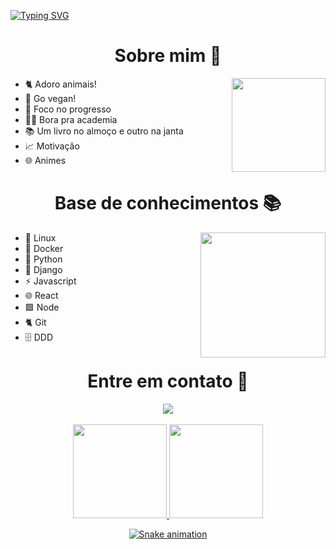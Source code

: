 
[![Typing SVG](https://readme-typing-svg.herokuapp.com?font=roboto&color=%23FFFFFF&size=18&multiline=true&height=100&lines=%5Bnode1%5D+(local)+willian%40127.0.0.1+~+;%24+echo+%22Welcome!!!+%F0%9F%9A%80%22;Welcome!!!+%F0%9F%9A%80;%24)](https://git.io/typing-svg)

<div>
<h1 align='center'>Sobre mim 💬</h1>
<img align='right' height=150 src="https://media.giphy.com/media/aNeyXVMrED6fUO1Exy/giphy.gif" alt="">
<ul>
  <li>🐈 Adoro animais!</li>
  <li>🥦 Go vegan!</li>
  <li>🚀 Foco no progresso</li>
  <li>💪🏻 Bora pra academia</li>
  <li>📚 Um livro no almoço e outro na janta</li>
  <li>📈 Motivação</li>
  <li>🌐 Animes</li>
</ul>
</div>
<h1 align='center'>Base de conhecimentos 📚</h1>
<img align='right' height=200 src="https://media.giphy.com/media/uIWTuwraEnRfblk36e/giphy.gif">
<ul>
  <li>👾 Linux</li>
  <li>🐳 Docker</li>
  <li>🐍 Python</li>
  <li>🐍 Django</li>
  <li>⚡ Javascript</li>
  <li>🌐 React</li>
  <li>🟩 Node</li>
  <li>🐈 Git</li>
  <li>🗄 DDD</li>
</ul>
<h1 align='center'>Entre em contato 📨</h1>
<div align='center'>
    <!-- <a href="#" target="_blank"><img src="https://img.shields.io/badge/-Instagram-%23E4405F?style=for-the-badge&logo=instagram&logoColor=white" target="_blank"/></a> -->
    <a href="https://www.linkedin.com/in/willian-soncini-783b18160" target="_blank"><img src="https://img.shields.io/badge/-LinkedIn-%230077B5?style=for-the-badge&logo=linkedin&logoColor=white" target="_blank"></a>
</div>
<br>
<div align='center'>
  <a href="https://github.com/williansoncini"> 
  <img height="150em" src="https://github-readme-stats.vercel.app/api?username=williansoncini&show_icons=true&theme=radical&include_all_commits=true&count_private=true"/>
  <img height="150em" src="https://github-readme-stats.vercel.app/api/top-langs/?username=williansoncini&layout=compact&langs_count=7&theme=radical"/>
</div> 

<div align='center'>

![Snake animation](https://raw.githubusercontent.com/williansoncini/williansoncini/output/github-contribution-grid-snake.svg)

</div>
